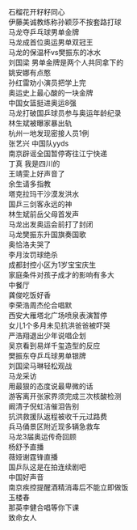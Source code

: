 石榴花开籽籽同心  
伊藤美诚教练称孙颖莎不按套路打球  
马龙夺乒乓球男单金牌  
马龙成首位奥运男单双冠王  
马龙的保温杯vs樊振东的冰水  
刘国梁 男单金牌是两个人共同拿下的  
姚安娜有点憨  
孙红雷劝小演员把学上完  
奥运史上最心酸的一块金牌  
中国女篮挺进奥运8强  
马龙打破国乒球员参与奥运年龄纪录  
林生斌被曝家暴出轨  
杭州一地发现密接人员1例  
张艺兴 中国队yyds  
南京辟谣全国暂停寄往江宁快递  
丁真 我是四川的  
王靖雯上好声音了  
余生请多指教  
塔克拉玛干沙漠发洪水  
国乒三剑客永远的神  
林生斌前岳父母首发声  
马龙出发奥运会前打了封闭  
马龙樊振东升国旗奏国歌  
奥恰洛夫哭了  
李月汝罚球绝杀  
成都封控小区为1岁宝宝庆生  
家庭条件对孩子成才的影响有多大  
中餐厅  
龚俊吃饭好香  
李荣浩周杰伦合唱默  
西安大雁塔北广场喷泉表演暂停  
女儿1个多月未见抗洪爸爸被吓哭  
严浩翔退出少年说唱企划  
吴京看到易烊千玺造型的反应  
樊振东夺乒乓球男单银牌  
刘国梁马琳轻松观战  
马龙采访  
用最狠的态度说最卑微的话  
游客离开张家界须完成三次核酸检测  
阚清子倪虹洁催泪告别  
抗洪救援队返程被收千元过路费  
兵马俑景区附近现多辆急救车  
马龙3届奥运传奇回顾  
杨舒予直播  
薇娅谢霆锋直播  
国乒队这是在拍连续剧吧  
中国好声音  
南京疾控提醒酒精消毒后不能立即做饭  
玉楼春  
那英李健合唱等你下课  
致命女人  
